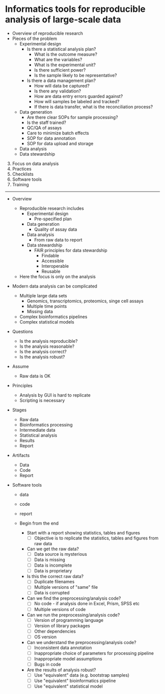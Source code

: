 # Informatics tools for reproducible analysis of large-scale data

- Overview of reproducible research
- Pieces of the problem
  - Experimental design
    - Is there a statistical analysis plan?
      - What is the outcome measure?
      - What are the variables?
      - What is the experimental unit?
      - Is there sufficient power?
      - Is the sample likely to be representative?
    - Is there a data management plan?
      - How will data be captured?
      - Is there any validation?
      - How are data entry errors guarded against?
      - How will samples be labeled and tracked?
      - If there is data transfer, what is the reconciliation process?
  - Data generation
    - Are there clear SOPs for sample processing?
    - Is the staff trained?
    - QC/QA of assays
    - Care to minimize batch effects
    - SOP for data annotation
    - SOP for data upload and storage
  - Data analysis
  - Data stewardship
3. Focus on data analysis
4. Practices
5. Checklists
6. Software tools
7. Training


----


- Overview
  - Reproducible research includes
    - Experimental design
      - Pre-specified plan
    - Data generation
      - Quality of assay data
    - Data analysis
      - From raw data to report
    - Data stewardship
      - FAIR principles for data stewardship
        - Findable
        - Accessible
        - Interoperable
        - Reusable
  - Here the focus is only on the analysis
- Modern data analysis can be complicated
  - Multiple large data sets
    - Genomics, transcriptomics, proteomics, singe cell assays
    - Multiple time points
    - Missing data
  - Complex bioinformatics pipelines
  - Complex statistical models

- Questions
  - Is the analysis reproducible?
  - Is the analysis reasonable?
  - Is the analysis correct?
  - Is the analysis robust?
- Assume
  - Raw data is OK
- Principles
  - Analysis by GUI is hard to replicate
  - Scripting is necessary
- Stages
  - Raw data
  - Bioinformatics processing
  - Intermediate data
  - Statistical analysis
  - Results
  - Report
- Artifacts
  - Data
  - Code
  - Report
- Software tools
  - data
  - code
  - report

  - Begin from the end
    - Start with a report showing statistics, tables and figures
      - [ ] Objective is to replicate the statistics, tables and figures from raw data
    - Can we get the raw data?
      - [ ] Data source is mysterious
      - [ ] Data is missing
      - [ ] Data is incomplete
      - [ ] Data is proprietary
    - Is this the correct raw data?
      - [ ] Duplicate filenames
      - [ ] Multiple versions of "same" file
      - [ ] Data is corrupted
    - Can we find the preprocessing/analysis code?
      - [ ] No code - if analysis done in Excel, Prism, SPSS etc
      - [ ] Multiple versions of code
    - Can we run the preprocessing/analysis code?
      - [ ] Version of programming language
      - [ ] Version of library packages
      - [ ] Other dependencies
      - [ ] OS version
    - Can we understand the preprocessing/analysis code?
      - [ ] Inconsistent data annotation
      - [ ] Inappropriate choice of parameters for processing pipeline
      - [ ] Inappropriate model assumptions
      - [ ] Bugs in code
    - Are the results of analysis robust?
      - [ ] Use "equivalent" data (e.g. bootstrap samples)
      - [ ] Use "equivalent" bioinformatics pipeline
      - [ ] Use "equivalent" statistical model
